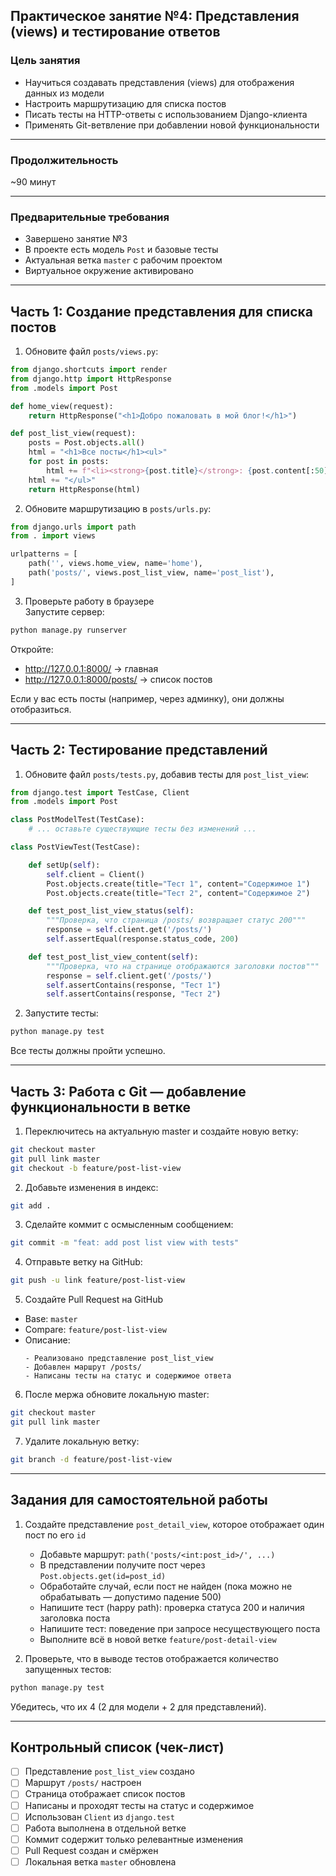 ## Практическое занятие №4: Представления (views) и тестирование ответов

### Цель занятия
- Научиться создавать представления (views) для отображения данных из модели  
- Настроить маршрутизацию для списка постов  
- Писать тесты на HTTP-ответы с использованием Django-клиента  
- Применять Git-ветвление при добавлении новой функциональности

---

### Продолжительность  
~90 минут

---

### Предварительные требования
- Завершено занятие №3  
- В проекте есть модель `Post` и базовые тесты  
- Актуальная ветка `master` с рабочим проектом  
- Виртуальное окружение активировано

---

## Часть 1: Создание представления для списка постов

1. Обновите файл `posts/views.py`:
```python
from django.shortcuts import render
from django.http import HttpResponse
from .models import Post

def home_view(request):
    return HttpResponse("<h1>Добро пожаловать в мой блог!</h1>")

def post_list_view(request):
    posts = Post.objects.all()
    html = "<h1>Все посты</h1><ul>"
    for post in posts:
        html += f"<li><strong>{post.title}</strong>: {post.content[:50]}...</li>"
    html += "</ul>"
    return HttpResponse(html)
```

2. Обновите маршрутизацию в `posts/urls.py`:
```python
from django.urls import path
from . import views

urlpatterns = [
    path('', views.home_view, name='home'),
    path('posts/', views.post_list_view, name='post_list'),
]
```

3. Проверьте работу в браузере  
Запустите сервер:
```bash
python manage.py runserver
```
Откройте:  
- http://127.0.0.1:8000/ → главная  
- http://127.0.0.1:8000/posts/ → список постов

Если у вас есть посты (например, через админку), они должны отобразиться.

---

## Часть 2: Тестирование представлений

1. Обновите файл `posts/tests.py`, добавив тесты для `post_list_view`:
```python
from django.test import TestCase, Client
from .models import Post

class PostModelTest(TestCase):
    # ... оставьте существующие тесты без изменений ...

class PostViewTest(TestCase):

    def setUp(self):
        self.client = Client()
        Post.objects.create(title="Тест 1", content="Содержимое 1")
        Post.objects.create(title="Тест 2", content="Содержимое 2")

    def test_post_list_view_status(self):
        """Проверка, что страница /posts/ возвращает статус 200"""
        response = self.client.get('/posts/')
        self.assertEqual(response.status_code, 200)

    def test_post_list_view_content(self):
        """Проверка, что на странице отображаются заголовки постов"""
        response = self.client.get('/posts/')
        self.assertContains(response, "Тест 1")
        self.assertContains(response, "Тест 2")
```

2. Запустите тесты:
```bash
python manage.py test
```
Все тесты должны пройти успешно.

---

## Часть 3: Работа с Git — добавление функциональности в ветке

1. Переключитесь на актуальную master и создайте новую ветку:
```bash
git checkout master
git pull link master
git checkout -b feature/post-list-view
```

2. Добавьте изменения в индекс:
```bash
git add .
```

3. Сделайте коммит с осмысленным сообщением:
```bash
git commit -m "feat: add post list view with tests"
```

4. Отправьте ветку на GitHub:
```bash
git push -u link feature/post-list-view
```

5. Создайте Pull Request на GitHub  
- Base: `master`  
- Compare: `feature/post-list-view`  
- Описание:  
  ```
  - Реализовано представление post_list_view
  - Добавлен маршрут /posts/
  - Написаны тесты на статус и содержимое ответа
  ```

6. После мержа обновите локальную master:
```bash
git checkout master
git pull link master
```

7. Удалите локальную ветку:
```bash
git branch -d feature/post-list-view
```

---

## Задания для самостоятельной работы

1. Создайте представление `post_detail_view`, которое отображает один пост по его `id`  
   - Добавьте маршрут: `path('posts/<int:post_id>/', ...)`  
   - В представлении получите пост через `Post.objects.get(id=post_id)`  
   - Обработайте случай, если пост не найден (пока можно не обрабатывать — допустимо падение 500)  
   - Напишите тест (happy path): проверка статуса 200 и наличия заголовка поста
   - Напишите тест: поведение при запросе несуществующего поста
   - Выполните всё в новой ветке `feature/post-detail-view`

2. Проверьте, что в выводе тестов отображается количество запущенных тестов:
```bash
python manage.py test
```
Убедитесь, что их 4 (2 для модели + 2 для представлений).

---

## Контрольный список (чек-лист)

- [ ] Представление `post_list_view` создано  
- [ ] Маршрут `/posts/` настроен  
- [ ] Страница отображает список постов  
- [ ] Написаны и проходят тесты на статус и содержимое  
- [ ] Использован `Client` из `django.test`  
- [ ] Работа выполнена в отдельной ветке  
- [ ] Коммит содержит только релевантные изменения  
- [ ] Pull Request создан и смёржен  
- [ ] Локальная ветка `master` обновлена
